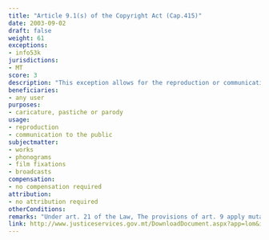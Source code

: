 ```yaml
---
title: "Article 9.1(s) of the Copyright Act (Cap.415)"
date: 2003-09-02
draft: false
weight: 61
exceptions:
- info53k
jurisdictions:
- MT
score: 3
description: "This exception allows for the reproduction or communication to the public of a work by way of caricature, pastiche or parody"
beneficiaries:
- any user
purposes: 
- caricature, pastiche or parody
usage:
- reproduction 
- communication to the public
subjectmatter:
- works
- phonograms
- film fixations
- broadcasts
compensation:
- no compensation required
attribution: 
- no attribution required
otherConditions: 
remarks: "Under art. 21 of the Law, The provisions of art. 9 apply mutatis mutandis to neighbouring rights."
link: http://www.justiceservices.gov.mt/DownloadDocument.aspx?app=lom&itemid=8881&l=1
---
```

